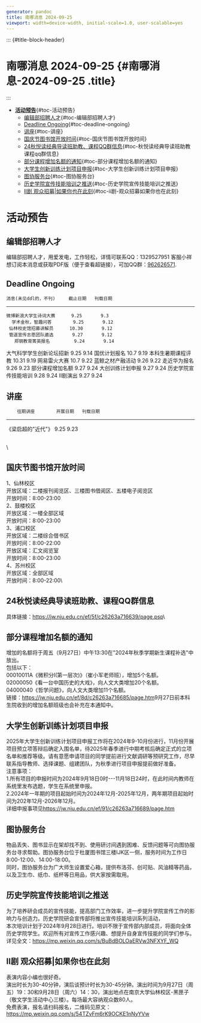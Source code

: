 ```yaml
---
generator: pandoc
title: 南哪消息 2024-09-25
viewport: width=device-width, initial-scale=1.0, user-scalable=yes
---
```


::: {#title-block-header}
# 南哪消息 2024-09-25 {#南哪消息-2024-09-25 .title}
:::

-   [**活动预告**](#活动预告){#toc-活动预告}
    -   [编辑部招聘人才](#编辑部招聘人才){#toc-编辑部招聘人才}
    -   [Deadline Ongoing](#deadline-ongoing){#toc-deadline-ongoing}
    -   [讲座](#讲座){#toc-讲座}
    -   [国庆节图书馆开放时间](#国庆节图书馆开放时间){#toc-国庆节图书馆开放时间}
    -   [24秋悦读经典导读班助教、课程QQ群信息](#秋悦读经典导读班助教课程qq群信息){#toc-秋悦读经典导读班助教课程qq群信息}
    -   [部分课程增加名额的通知](#部分课程增加名额的通知){#toc-部分课程增加名额的通知}
    -   [大学生创新训练计划项目申报](#大学生创新训练计划项目申报){#toc-大学生创新训练计划项目申报}
    -   [图协服务台](#图协服务台){#toc-图协服务台}
    -   [历史学院宣传技能培训之推送](#历史学院宣传技能培训之推送){#toc-历史学院宣传技能培训之推送}
    -   [II剧
        观众招募\|如果你也在此刻](#ii剧-观众招募如果你也在此刻){#toc-ii剧-观众招募如果你也在此刻}

# **活动预告**

## 编辑部招聘人才

编辑部招聘人才，用爱发电，工作轻松，详情可联系QQ：1329527951 客服小祥\
想订阅本消息或获取PDF版（便于查看超链接），可加QQ群：[962626571](https://qm.qq.com/q/FGX1VYCrGS).

## Deadline Ongoing

    消息(未见ddl的，不刊)     截止日期   刊载日期
  -------------------------- ---------- ----------
    微博新浪大学生诗词大赛      9.25       9.3
      学术金秋，智趣问答        9.25       9.12
     仙林校史馆招募讲解员      10.30       9.12
     管道宣传志愿团队遴选       9.27       9.12
       郑钢教育菁英报名         9.24       9.14
   大气科学学生创新论坛招新     9.25       9.14
         国优计划报名           10.7       9.19
      本科生暑期课程评教       10.31       9.19
         网易雷火大赛           10.7       9.22
       蓝鲸之材产融活动         9.26       9.22
         走近华为报名           9.26       9.23
       部分课程增加名额         9.27       9.24
       大创训练计划申报         9.27       9.24
     历史学院宣传技能培训       9.28       9.24
           II剧演出             9.27       9.24

## 讲座

        往期讲座        开展日期   刊载日期
  -------------------- ---------- ----------
   《梁启超的"近代"》     9.25       9.23

\
\

## 国庆节图书馆开放时间

1、仙林校区\
开放区域：二楼报刊阅览区、三楼图书借阅区、五楼电子阅览区\
开放时间：8:00-23:00\
2、鼓楼校区\
开放区域：一楼全部区域\
开放时间：8:00-23:00\
3、浦口校区\
开放区域：二楼综合借书区\
开放时间：8:00-22:00\
开放区域：汇文阅览室\
开放时间：8:00-23:00\
4、苏州校区\
开放区域：全部区域\
开放时间：8:00-22:00\

## 24秋悦读经典导读班助教、课程QQ群信息

具体链接：<https://jw.nju.edu.cn/ef/5f/c26263a716639/page.psp>\

## 部分课程增加名额的通知

增加的名额将于周五（9月27日）中午13:30在"2024年秋季学期新生课程补选"中放出。\
包括以下：\
00010011A《微积分I(第一层次)》（崔小军老师班），增加5个名额。\
02000050《看一台中国历史的大戏》，向人文大类增加20个名额。\
04000040《哲学问题》，向人文大类增加11个名额。\
链接：<https://jw.nju.edu.cn/ef/8d/c26263a716685/page.htm>9月27日前本科生院收到的增加名额班级也会补充在本通知中。

## 大学生创新训练计划项目申报

2025年大学生创新训练计划项目申报工作将在2024年9-10月份进行，11月份开展项目预立项答辩后确定入围名单，待2025年春季进行中期考核后确定正式的立项名单和推荐等级。请有意愿申请项目的同学提前进行文献调研等预研究工作，尽早联系指导教师、选择课题、组建团队，为秋季进行项目申报提前做好准备。\
注意事项：\
1.所有项目的申报时间为2024年9月18日0时---11月18日24时，在此时间内教师在系统里发布选题，学生在系统里申报。\
2.2024年一年期的项目起始时间为2024年12月-2025年12月，两年期项目起始时间为202年12月-2026年12月。\
详细申报事项见<https://jw.nju.edu.cn/ef/91/c26263a716689/page.htm>

## 图协服务台

物品丢失、图书显示在架却找不到、使用研讨间遇到困难、反馈问题等可向图协服务台寻求帮助。图协服务台位于杜厦图书馆三楼IJK区一侧，服务时间为工作日8:00-12:00、14:00-18:00。\
同时，图协服务台为广大师生设置爱心箱，提供布洛芬、创可贴、风油精等药品，以及卫生巾、纸巾、纸杯等日用品，供大家按需取用。

## 历史学院宣传技能培训之推送

为了培养研会成员的宣传技能，提高部门工作效率，进一步提升学院宣传工作的影响力与创造力。历史学院研会宣传部将推出宣传技能培训系列活动，\
本次培训计划于2024年9月28日进行。培训不限于宣传部内部成员，将面向全体历史学院学生。欢迎所有对宣传工作感兴趣、想提升自身宣传技能的同学们参与。\
详见全文：<https://mp.weixin.qq.com/s/BuBdBOLOaERVw3NFXYF_WQ>

## II剧 观众招募\|如果你也在此刻

表演内容小编也很好奇。\
演出时长为30-40分钟，演后谈预计时长为30-45分钟。演出时间为9月27日（周五）19：30和9月28日（周六）14：30，演出地点在南京大学仙林校区-黑匣子（敬文学生活动中心三楼）。每场最大容纳观众数80人。\
免费表演，报名请扫码报名，二维码见原文：<https://mp.weixin.qq.com/s/54TZvFm6rK9OCKE1nNyYVw>
